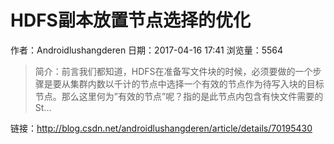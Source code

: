 # HDFS副本放置节点选择的优化
作者：Androidlushangderen
日期：2017-04-16 17:41
浏览量：5564
> 简介：前言我们都知道，HDFS在准备写文件块的时候，必须要做的一个步骤是要从集群内数以千计的节点中选择一个有效的节点作为待写入块的目标节点。那么这里何为”有效的节点”呢？指的是此节点内包含有快文件需要的St...

 链接：http://blog.csdn.net/androidlushangderen/article/details/70195430
